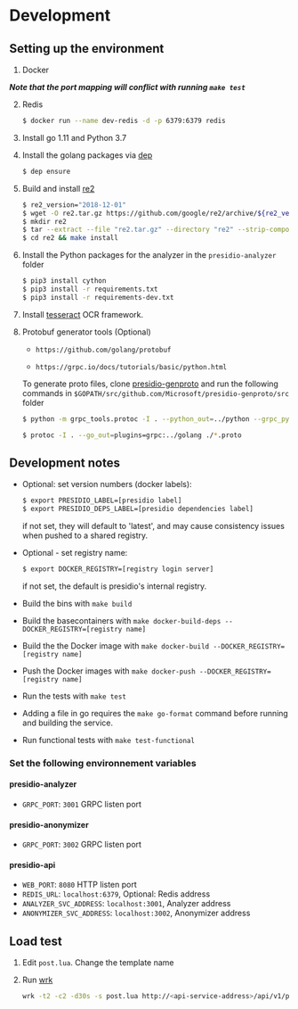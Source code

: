 
# Development

## Setting up the environment

1. Docker

***Note that the port mapping will conflict with running `make test`***

2. Redis

    ```sh
    $ docker run --name dev-redis -d -p 6379:6379 redis
    ```

3. Install go 1.11 and Python 3.7

4. Install the golang packages via [dep](https://github.com/golang/dep/releases)

    ```sh
    $ dep ensure
    ```

5. Build and install [re2](https://github.com/google/re2)

    ```sh
    $ re2_version="2018-12-01"
    $ wget -O re2.tar.gz https://github.com/google/re2/archive/${re2_version}.tar.gz
    $ mkdir re2 
    $ tar --extract --file "re2.tar.gz" --directory "re2" --strip-components 1
    $ cd re2 && make install
    ```

6. Install the Python packages for the analyzer in the `presidio-analyzer` folder

    ```sh
    $ pip3 install cython
    $ pip3 install -r requirements.txt
    $ pip3 install -r requirements-dev.txt
    ```

    
7. Install [tesseract](https://github.com/tesseract-ocr/tesseract/wiki) OCR framework.

8. Protobuf generator tools (Optional)

    - `https://github.com/golang/protobuf`

    - `https://grpc.io/docs/tutorials/basic/python.html`

    To generate proto files, clone [presidio-genproto](https://github.com/Microsoft/presidio-genproto) and run the following commands in `$GOPATH/src/github.com/Microsoft/presidio-genproto/src` folder

    ```sh
    $ python -m grpc_tools.protoc -I . --python_out=../python --grpc_python_out=../python ./*.proto
    ```

    ```sh
    $ protoc -I . --go_out=plugins=grpc:../golang ./*.proto
    ```

## Development notes

- Optional: set version numbers (docker labels):
    ```sh
    $ export PRESIDIO_LABEL=[presidio label]
    $ export PRESIDIO_DEPS_LABEL=[presidio dependencies label]
    ```
    if not set, they will default to 'latest', and may cause consistency issues when pushed to a shared registry.

- Optional - set registry name:
    
    ```sh
    $ export DOCKER_REGISTRY=[registry login server]
    ```
    if not set, the default is presidio's internal registry.

- Build the bins with `make build`
- Build the basecontainers with `make docker-build-deps --DOCKER_REGISTRY=[registry name]`
- Build the the Docker image with `make docker-build --DOCKER_REGISTRY=[registry name]`
- Push the Docker images with `make docker-push --DOCKER_REGISTRY=[registry name]`
- Run the tests with `make test`
- Adding a file in go requires the `make go-format` command before running and building the service.
- Run functional tests with `make test-functional`

### Set the following environnement variables

#### presidio-analyzer

- `GRPC_PORT`: `3001` GRPC listen port

#### presidio-anonymizer

- `GRPC_PORT`: `3002` GRPC listen port

#### presidio-api

- `WEB_PORT`: `8080` HTTP listen port
- `REDIS_URL`: `localhost:6379`, Optional: Redis address
- `ANALYZER_SVC_ADDRESS`: `localhost:3001`, Analyzer address
- `ANONYMIZER_SVC_ADDRESS`: `localhost:3002`, Anonymizer address

## Load test

1. Edit  `post.lua`. Change the template name
2. Run [wrk](https://github.com/wg/wrk)

    ```sh
    wrk -t2 -c2 -d30s -s post.lua http://<api-service-address>/api/v1/projects/<my-project>/analyze
    ```
